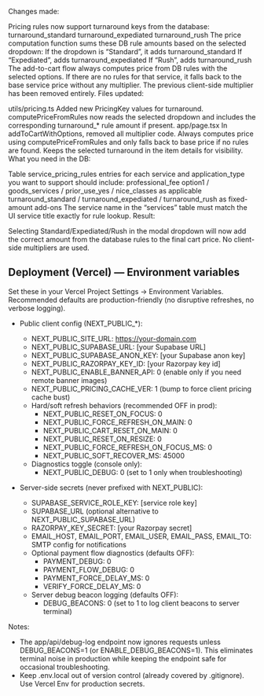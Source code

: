 Changes made:

Pricing rules now support turnaround keys from the database:
turnaround_standard
turnaround_expediated
turnaround_rush
The price computation function sums these DB rule amounts based on the selected dropdown:
If the dropdown is “Standard”, it adds turnaround_standard
If “Expediated”, adds turnaround_expediated
If “Rush”, adds turnaround_rush
The add-to-cart flow always computes price from DB rules with the selected options. If there are no rules for that service, it falls back to the base service price without any multiplier.
The previous client-side multiplier has been removed entirely.
Files updated:

utils/pricing.ts
Added new PricingKey values for turnaround.
computePriceFromRules now reads the selected dropdown and includes the corresponding turnaround_* rule amount if present.
app/page.tsx
In addToCartWithOptions, removed all multiplier code.
Always computes price using computePriceFromRules and only falls back to base price if no rules are found.
Keeps the selected turnaround in the item details for visibility.
What you need in the DB:

Table service_pricing_rules entries for each service and application_type you want to support should include:
professional_fee
option1 / goods_services / prior_use_yes / nice_classes as applicable
turnaround_standard / turnaround_expediated / turnaround_rush as fixed-amount add-ons
The service name in the “services” table must match the UI service title exactly for rule lookup.
Result:

Selecting Standard/Expediated/Rush in the modal dropdown will now add the correct amount from the database rules to the final cart price. No client-side multipliers are used.

## Deployment (Vercel) — Environment variables

Set these in your Vercel Project Settings → Environment Variables. Recommended defaults are production-friendly (no disruptive refreshes, no verbose logging).

- Public client config (NEXT_PUBLIC_*):
	- NEXT_PUBLIC_SITE_URL: https://your-domain.com
	- NEXT_PUBLIC_SUPABASE_URL: [your Supabase URL]
	- NEXT_PUBLIC_SUPABASE_ANON_KEY: [your Supabase anon key]
	- NEXT_PUBLIC_RAZORPAY_KEY_ID: [your Razorpay key id]
	- NEXT_PUBLIC_ENABLE_BANNER_API: 0 (enable only if you need remote banner images)
	- NEXT_PUBLIC_PRICING_CACHE_VER: 1 (bump to force client pricing cache bust)
	- Hard/soft refresh behaviors (recommended OFF in prod):
		- NEXT_PUBLIC_RESET_ON_FOCUS: 0
		- NEXT_PUBLIC_FORCE_REFRESH_ON_MAIN: 0
		- NEXT_PUBLIC_CART_RESET_ON_MAIN: 0
		- NEXT_PUBLIC_RESET_ON_RESIZE: 0
		- NEXT_PUBLIC_FORCE_REFRESH_ON_FOCUS_MS: 0
		- NEXT_PUBLIC_SOFT_RECOVER_MS: 45000
	- Diagnostics toggle (console only):
		- NEXT_PUBLIC_DEBUG: 0 (set to 1 only when troubleshooting)

- Server-side secrets (never prefixed with NEXT_PUBLIC):
	- SUPABASE_SERVICE_ROLE_KEY: [service role key]
	- SUPABASE_URL (optional alternative to NEXT_PUBLIC_SUPABASE_URL)
	- RAZORPAY_KEY_SECRET: [your Razorpay secret]
	- EMAIL_HOST, EMAIL_PORT, EMAIL_USER, EMAIL_PASS, EMAIL_TO: SMTP config for notifications
	- Optional payment flow diagnostics (defaults OFF):
		- PAYMENT_DEBUG: 0
		- PAYMENT_FLOW_DEBUG: 0
		- PAYMENT_FORCE_DELAY_MS: 0
		- VERIFY_FORCE_DELAY_MS: 0
	- Server debug beacon logging (defaults OFF):
		- DEBUG_BEACONS: 0 (set to 1 to log client beacons to server terminal)

Notes:
- The app/api/debug-log endpoint now ignores requests unless DEBUG_BEACONS=1 (or ENABLE_DEBUG_BEACONS=1). This eliminates terminal noise in production while keeping the endpoint safe for occasional troubleshooting.
- Keep .env.local out of version control (already covered by .gitignore). Use Vercel Env for production secrets.
